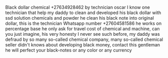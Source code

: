 
Black dollar chemical +27634928462 by technician oscar
I know one technician that help my daddy to clean and developed his black dollar with ssd solution chemicals and powder he clean his black note into original dollar, this is the technician Whatsapp number +27604581586 he works on percentage base he only ask for travel cost of chemical and machine, can you just imagine, his very honesty I never see such before, my daddy was defraud by so many so-called chemical company, many so-called chemical seller didn't knows about developing black money, contact this gentleman he will perfect your black-notes or any color or any currency
